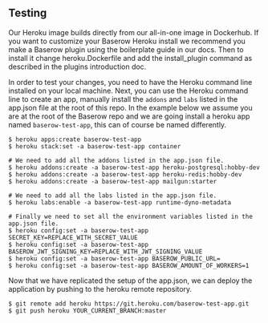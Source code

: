 ## Testing

Our Heroku image builds directly from our all-in-one image in Dockerhub. If you want
to customize your Baserow Heroku install we recommend you make a Baserow plugin using
the boilerplate guide in our docs. Then to install it change heroku.Dockerfile and
add the install_plugin command as described in the plugins introduction doc.

In order to test your changes, you need to have the Heroku command line installed on
your local machine. Next, you can use the Heroku command line to create an app,
manually install the `addons` and `labs` listed in the app.json file at the root of
this repo. In the example below we assume you are at the root of the Baserow repo and
we are going install a heroku app named `baserow-test-app`, this can of course be named
differently.

```
$ heroku apps:create baserow-test-app
$ heroku stack:set -a baserow-test-app container

# We need to add all the addons listed in the app.json file.
$ heroku addons:create -a baserow-test-app heroku-postgresql:hobby-dev
$ heroku addons:create -a baserow-test-app heroku-redis:hobby-dev
$ heroku addons:create -a baserow-test-app mailgun:starter

# We need to add all the labs listed in the app.json file.
$ heroku labs:enable -a baserow-test-app runtime-dyno-metadata

# Finally we need to set all the environment variables listed in the app.json file.
$ heroku config:set -a baserow-test-app SECRET_KEY=REPLACE_WITH_SECRET_VALUE
$ heroku config:set -a baserow-test-app BASEROW_JWT_SIGNING_KEY=REPLACE_WITH_JWT_SIGNING_VALUE
$ heroku config:set -a baserow-test-app BASEROW_PUBLIC_URL=
$ heroku config:set -a baserow-test-app BASEROW_AMOUNT_OF_WORKERS=1
```

Now that we have replicated the setup of the app.json, we can deploy the application
by pushing to the heroku remote repository.

```
$ git remote add heroku https://git.heroku.com/baserow-test-app.git
$ git push heroku YOUR_CURRENT_BRANCH:master
```
